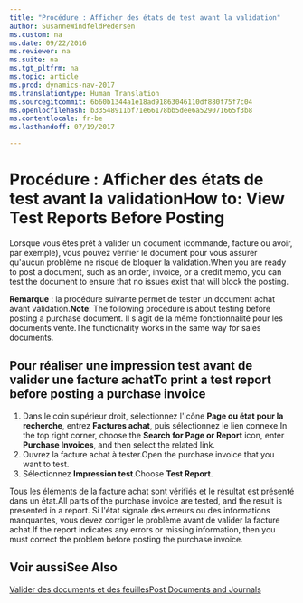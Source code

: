 ```yaml
---
title: "Procédure : Afficher des états de test avant la validation"
author: SusanneWindfeldPedersen
ms.custom: na
ms.date: 09/22/2016
ms.reviewer: na
ms.suite: na
ms.tgt_pltfrm: na
ms.topic: article
ms.prod: dynamics-nav-2017
ms.translationtype: Human Translation
ms.sourcegitcommit: 6b60b1344a1e18ad91863046110df880f75f7c04
ms.openlocfilehash: b33548911bf71e66178bb5dee6a529071665f3b8
ms.contentlocale: fr-be
ms.lasthandoff: 07/19/2017

---
```

    
# <a name="how-to-view-test-reports-before-posting"></a><span data-ttu-id="9d04b-102">Procédure : Afficher des états de test avant la validation</span><span class="sxs-lookup"><span data-stu-id="9d04b-102">How to: View Test Reports Before Posting</span></span>
<span data-ttu-id="9d04b-103">Lorsque vous êtes prêt à valider un document (commande, facture ou avoir, par exemple), vous pouvez vérifier le document pour vous assurer qu'aucun problème ne risque de bloquer la validation.</span><span class="sxs-lookup"><span data-stu-id="9d04b-103">When you are ready to post a document, such as an order, invoice, or a credit memo, you can test the document to ensure that no issues exist that will block the posting.</span></span>

<span data-ttu-id="9d04b-104">**Remarque** : la procédure suivante permet de tester un document achat avant validation.</span><span class="sxs-lookup"><span data-stu-id="9d04b-104">**Note**: The following procedure is about testing before posting a purchase document.</span></span> <span data-ttu-id="9d04b-105">Il s'agit de la même fonctionnalité pour les documents vente.</span><span class="sxs-lookup"><span data-stu-id="9d04b-105">The functionality works in the same way for sales documents.</span></span>

## <a name="to-print-a-test-report-before-posting-a-purchase-invoice"></a><span data-ttu-id="9d04b-106">Pour réaliser une impression test avant de valider une facture achat</span><span class="sxs-lookup"><span data-stu-id="9d04b-106">To print a test report before posting a purchase invoice</span></span>
1. <span data-ttu-id="9d04b-107">Dans le coin supérieur droit, sélectionnez l'icône **Page ou état pour la recherche**, entrez **Factures achat**, puis sélectionnez le lien connexe.</span><span class="sxs-lookup"><span data-stu-id="9d04b-107">In the top right corner, choose the **Search for Page or Report** icon, enter **Purchase Invoices**, and then select the related link.</span></span>
2. <span data-ttu-id="9d04b-108">Ouvrez la facture achat à tester.</span><span class="sxs-lookup"><span data-stu-id="9d04b-108">Open the purchase invoice that you want to test.</span></span>
3. <span data-ttu-id="9d04b-109">Sélectionnez **Impression test**.</span><span class="sxs-lookup"><span data-stu-id="9d04b-109">Choose **Test Report**.</span></span>  

<span data-ttu-id="9d04b-110">Tous les éléments de la facture achat sont vérifiés et le résultat est présenté dans un état.</span><span class="sxs-lookup"><span data-stu-id="9d04b-110">All parts of the purchase invoice are tested, and the result is presented in a report.</span></span> <span data-ttu-id="9d04b-111">Si l'état signale des erreurs ou des informations manquantes, vous devez corriger le problème avant de valider la facture achat.</span><span class="sxs-lookup"><span data-stu-id="9d04b-111">If the report indicates any errors or missing information, then you must correct the problem before posting the purchase invoice.</span></span>

## <a name="see-also"></a><span data-ttu-id="9d04b-112">Voir aussi</span><span class="sxs-lookup"><span data-stu-id="9d04b-112">See Also</span></span>
[<span data-ttu-id="9d04b-113">Valider des documents et des feuilles</span><span class="sxs-lookup"><span data-stu-id="9d04b-113">Post Documents and Journals</span></span>](ui-post-documents-journals.md)

